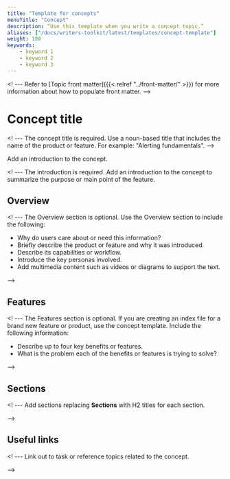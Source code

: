 ```yaml
---
title: "Template for concepts"
menuTitle: "Concept"
description: “Use this template when you write a concept topic.”
aliases: ["/docs/writers-toolkit/latest/templates/concept-template"]
weight: 100
keywords:
    - keyword 1
    - keyword 2
    - keyword 3
---
```

<! --- Refer to [Topic front matter]({{< relref "../front-matter/" >}}) for more information about how to populate front matter. -->


# Concept title
<!-- vale Grafana.Quotes = NO -->
<! --- The concept title is required. Use a noun-based title that includes the name of the product or feature. For example: "Alerting fundamentals". -->
<!-- vale Grafana.Quotes = YES -->

Add an introduction to the concept.

<! --- The introduction is required. Add an introduction to the concept to summarize the purpose or main point of the feature.

## Overview

<! --- The Overview section is optional. Use the Overview section to include the following:
* Why do users care about or need this information?
* Briefly describe the product or feature and why it was introduced.
* Describe its capabilities or workflow.
* Introduce the key personas involved.
* Add multimedia content such as videos or diagrams to support the text.

-->

## Features

<! --- The Features section is optional. If you are creating an index file for a brand new feature or product, use the concept template. Include the following information:
* Describe up to four key benefits or features.
* What is the problem each of the benefits or features is trying to solve?


-->

## Sections

<! --- Add sections replacing **Sections** with H2 titles for each section.

-->

## Useful links

<! --- Link out to task or reference topics related to the concept.

-->
